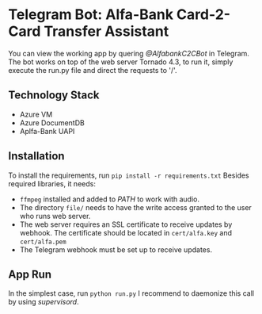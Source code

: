 # Telegram Bot: Alfa-Bank Card-2-Card Transfer Assistant 

You can view the working app by quering *@AlfabankC2CBot* in Telegram.
The bot works on top of the web server Tornado 4.3, to run it, simply execute the run.py file and direct the requests to '/'.

## Technology Stack ##
* Azure VM
* Azure DocumentDB
* Aplfa-Bank UAPI

## Installation ##

To install the requirements, run
`pip install -r requirements.txt`
Besides required libraries, it needs:
* `ffmpeg` installed and added to _PATH_ to work with audio.
* The directory `file/` needs to have the write access granted to the user who runs web server.
* The web server requires an SSL certificate to receive updates by webhook. The certificate should be located in `cert/alfa.key` and `cert/alfa.pem`
* The Telegram webhook must be set up to receive updates.

## App Run ##
In the simplest case, run
`python run.py`
I recommend to daemonize this call by using _supervisord_.
